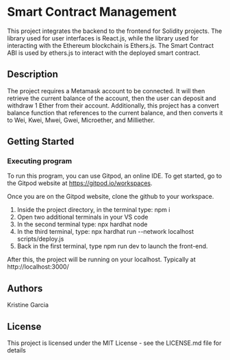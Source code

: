 # Smart Contract Management

This project integrates the backend to the frontend for Solidity projects. The library used for user interfaces is React.js, while the library used for interacting with the Ethereum blockchain is Ethers.js. The Smart Contract ABI is used by ethers.js to interact with the deployed smart contract.

## Description

The project requires a Metamask account to be connected. It will then retrieve the current balance of the account, then the user can deposit and withdraw 1 Ether from their account. Additionally, this project has a convert balance function that references to the current balance, and then converts it to Wei, Kwei, Mwei, Gwei, Microether, and Milliether.  

## Getting Started

### Executing program

To run this program, you can use Gitpod, an online IDE. To get started, go to the Gitpod website at https://gitpod.io/workspaces.

Once you are on the Gitpod website, clone the github to your workspace.

1. Inside the project directory, in the terminal type: npm i
2. Open two additional terminals in your VS code
3. In the second terminal type: npx hardhat node
4. In the third terminal, type: npx hardhat run --network localhost scripts/deploy.js
5. Back in the first terminal, type npm run dev to launch the front-end.

After this, the project will be running on your localhost. 
Typically at http://localhost:3000/

## Authors

Kristine Garcia

## License

This project is licensed under the MIT License - see the LICENSE.md file for details
